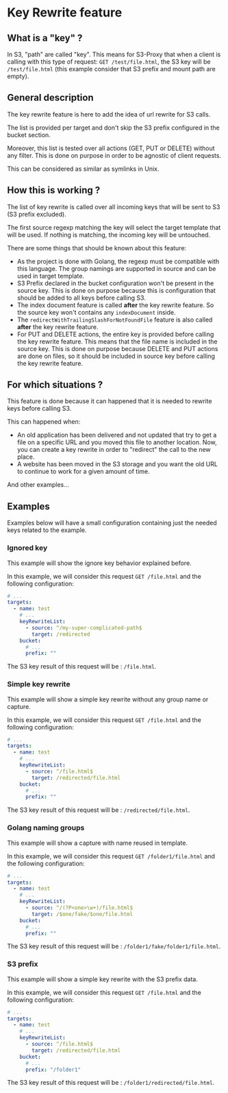 # Key Rewrite feature

## What is a "key" ?

In S3, "path" are called "key". This means for S3-Proxy that when a client is calling with this type of request: `GET /test/file.html`, the S3 key will be `/test/file.html` (this example consider that S3 prefix and mount path are empty).

## General description

The key rewrite feature is here to add the idea of url rewrite for S3 calls.

The list is provided per target and don't skip the S3 prefix configured in the bucket section.

Moreover, this list is tested over all actions (GET, PUT or DELETE) without any filter. This is done on purpose in order to be agnostic of client requests.

This can be considered as similar as symlinks in Unix.

## How this is working ?

The list of key rewrite is called over all incoming keys that will be sent to S3 (S3 prefix excluded).

The first source regexp matching the key will select the target template that will be used. If nothing is matching, the incoming key will be untouched.

There are some things that should be known about this feature:

- As the project is done with Golang, the regexp must be compatible with this language. The group namings are supported in source and can be used in target template.
- S3 Prefix declared in the bucket configuration won't be present in the source key. This is done on purpose because this is configuration that should be added to all keys before calling S3.
- The index document feature is called **after** the key rewrite feature. So the source key won't contains any `indexDocument` inside.
- The `redirectWithTrailingSlashForNotFoundFile` feature is also called **after** the key rewrite feature.
- For PUT and DELETE actions, the entire key is provided before calling the key rewrite feature. This means that the file name is included in the source key. This is done on purpose because DELETE and PUT actions are done on files, so it should be included in source key before calling the key rewrite feature.

## For which situations ?

This feature is done because it can happened that it is needed to rewrite keys before calling S3.

This can happened when:

- An old application has been delivered and not updated that try to get a file on a specific URL and you moved this file to another location. Now, you can create a key rewrite in order to "redirect" the call to the new place.
- A website has been moved in the S3 storage and you want the old URL to continue to work for a given amount of time.

And other examples...

## Examples

Examples below will have a small configuration containing just the needed keys related to the example.

### Ignored key

This example will show the ignore key behavior explained before.

In this example, we will consider this request `GET /file.html` and the following configuration:

```yaml
# ...
targets:
  - name: test
    # ...
    keyRewriteList:
      - source: ^/my-super-complicated-path$
        target: /redirected
    bucket:
      # ...
      prefix: ""
```

The S3 key result of this request will be : `/file.html`.

### Simple key rewrite

This example will show a simple key rewrite without any group name or capture.

In this example, we will consider this request `GET /file.html` and the following configuration:

```yaml
# ...
targets:
  - name: test
    # ...
    keyRewriteList:
      - source: ^/file.html$
        target: /redirected/file.html
    bucket:
      # ...
      prefix: ""
```

The S3 key result of this request will be : `/redirected/file.html`.

### Golang naming groups

This example will show a capture with name reused in template.

In this example, we will consider this request `GET /folder1/file.html` and the following configuration:

```yaml
# ...
targets:
  - name: test
    # ...
    keyRewriteList:
      - source: ^/(?P<one>\w+)/file.html$
        target: /$one/fake/$one/file.html
    bucket:
      # ...
      prefix: ""
```

The S3 key result of this request will be : `/folder1/fake/folder1/file.html`.

### S3 prefix

This example will show a simple key rewrite with the S3 prefix data.

In this example, we will consider this request `GET /file.html` and the following configuration:

```yaml
# ...
targets:
  - name: test
    # ...
    keyRewriteList:
      - source: ^/file.html$
        target: /redirected/file.html
    bucket:
      # ...
      prefix: "/folder1"
```

The S3 key result of this request will be : `/folder1/redirected/file.html`.
